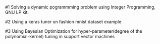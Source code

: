 #1
Solving a dynamic pogrammming problem using Integer Programming, GNU LP kit.

#2
Using a keras tuner on fashion mnist dataset example

#3 
Using Bayesian Optimization for hyper-parameter(degree of the polynomial-kernel) tuning in support vector machines